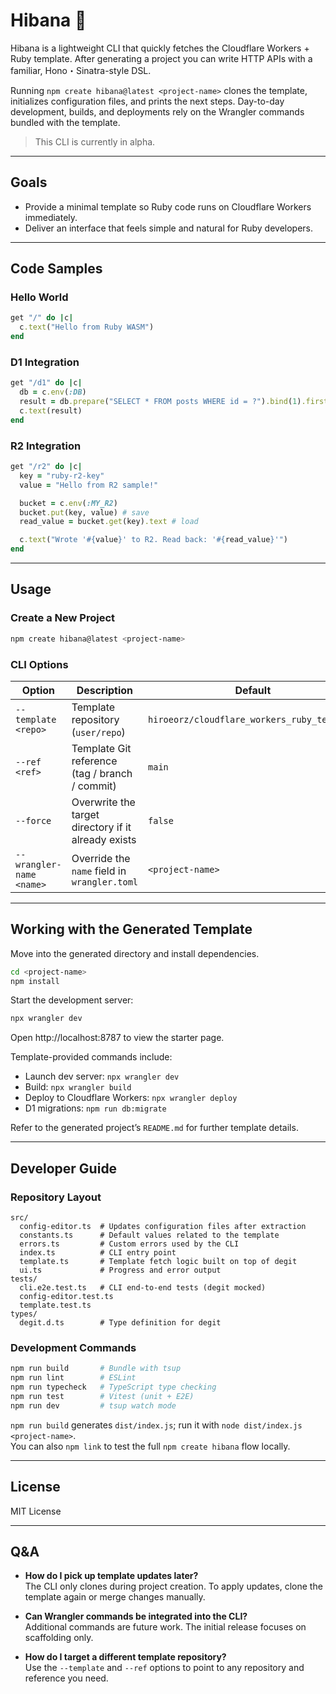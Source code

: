 # Hibana 🧨

Hibana is a lightweight CLI that quickly fetches the Cloudflare Workers + Ruby template.
After generating a project you can write HTTP APIs with a familiar, Hono・Sinatra-style DSL.

Running `npm create hibana@latest <project-name>` clones the template, initializes configuration files, and prints the next steps. Day-to-day development, builds, and deployments rely on the Wrangler commands bundled with the template.

> This CLI is currently in alpha.

---

## Goals

- Provide a minimal template so Ruby code runs on Cloudflare Workers immediately.
- Deliver an interface that feels simple and natural for Ruby developers.

---

## Code Samples

### Hello World

```ruby
get "/" do |c|
  c.text("Hello from Ruby WASM")
end
```

### D1 Integration

```ruby
get "/d1" do |c|
  db = c.env(:DB)
  result = db.prepare("SELECT * FROM posts WHERE id = ?").bind(1).first
  c.text(result)
end
```

### R2 Integration

```ruby
get "/r2" do |c|
  key = "ruby-r2-key"
  value = "Hello from R2 sample!"

  bucket = c.env(:MY_R2)
  bucket.put(key, value) # save
  read_value = bucket.get(key).text # load

  c.text("Wrote '#{value}' to R2. Read back: '#{read_value}'")
end
```

---

## Usage

### Create a New Project

```bash
npm create hibana@latest <project-name>
```

### CLI Options

| Option | Description | Default |
| --- | --- | --- |
| `--template <repo>` | Template repository (`user/repo`) | `hiroeorz/cloudflare_workers_ruby_template` |
| `--ref <ref>` | Template Git reference (tag / branch / commit) | `main` |
| `--force` | Overwrite the target directory if it already exists | `false` |
| `--wrangler-name <name>` | Override the `name` field in `wrangler.toml` | `<project-name>` |

---

## Working with the Generated Template

Move into the generated directory and install dependencies.

```bash
cd <project-name>
npm install
```

Start the development server:

```bash
npx wrangler dev
```

Open http://localhost:8787 to view the starter page.

Template-provided commands include:

- Launch dev server: `npx wrangler dev`
- Build: `npx wrangler build`
- Deploy to Cloudflare Workers: `npx wrangler deploy`
- D1 migrations: `npm run db:migrate`

Refer to the generated project’s `README.md` for further template details.

---

## Developer Guide

### Repository Layout

```
src/
  config-editor.ts  # Updates configuration files after extraction
  constants.ts      # Default values related to the template
  errors.ts         # Custom errors used by the CLI
  index.ts          # CLI entry point
  template.ts       # Template fetch logic built on top of degit
  ui.ts             # Progress and error output
tests/
  cli.e2e.test.ts   # CLI end-to-end tests (degit mocked)
  config-editor.test.ts
  template.test.ts
types/
  degit.d.ts        # Type definition for degit
```

### Development Commands

```bash
npm run build       # Bundle with tsup
npm run lint        # ESLint
npm run typecheck   # TypeScript type checking
npm run test        # Vitest (unit + E2E)
npm run dev         # tsup watch mode
```

`npm run build` generates `dist/index.js`; run it with `node dist/index.js <project-name>`.  
You can also `npm link` to test the full `npm create hibana` flow locally.

---

## License

MIT License

---

## Q&A

- **How do I pick up template updates later?**  
  The CLI only clones during project creation. To apply updates, clone the template again or merge changes manually.

- **Can Wrangler commands be integrated into the CLI?**  
  Additional commands are future work. The initial release focuses on scaffolding only.

- **How do I target a different template repository?**  
  Use the `--template` and `--ref` options to point to any repository and reference you need.
